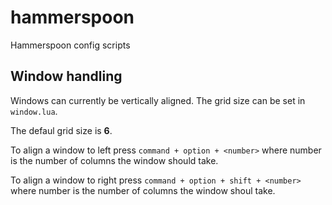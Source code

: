 # hammerspoon
Hammerspoon config scripts

## Window handling

Windows can currently be vertically aligned. The grid size can be set in `window.lua`.  

The defaul grid size is **6**.  

To align a window to left press `command + option + <number>` where number is the number of columns the window should take.

To align a window to right press `command + option + shift + <number>` where number is the number of columns the window shoul take.
